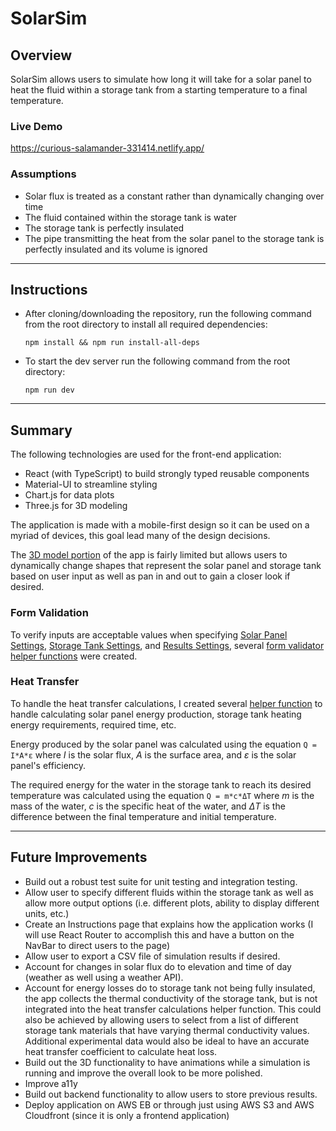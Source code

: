 # SolarSim

## Overview

SolarSim allows users to simulate how long it will take for a solar panel to heat the fluid within a storage tank from a starting temperature to a final temperature.

### Live Demo
https://curious-salamander-331414.netlify.app/
### Assumptions

- Solar flux is treated as a constant rather than dynamically changing over time
- The fluid contained within the storage tank is water
- The storage tank is perfectly insulated
- The pipe transmitting the heat from the solar panel to the storage tank is perfectly insulated and its volume is ignored

---

## Instructions

- After cloning/downloading the repository, run the following command from the root directory to install all required dependencies:

  `npm install && npm run install-all-deps`

- To start the dev server run the following command from the root directory:

  `npm run dev`

---

## Summary

The following technologies are used for the front-end application:
<br>

- React (with TypeScript) to build strongly typed reusable components
- Material-UI to streamline styling
- Chart.js for data plots
- Three.js for 3D modeling

The application is made with a mobile-first design so it can be used on a myriad of devices, this goal lead many of the design decisions.

The [3D model portion](./src/components/Canvas.tsx) of the app is fairly limited but allows users to dynamically change shapes that represent the solar panel and storage tank based on user input as well as pan in and out to gain a closer look if desired.

### Form Validation

To verify inputs are acceptable values when specifying [Solar Panel Settings](./src/components/SolarPanelSettings.tsx), [Storage Tank Settings](./src/components/StorageTankSettings.tsx), and [Results Settings](./src/components/ResultsSettings.tsx), several [form validator helper functions](./src/utils/formControl.ts) were created.

### Heat Transfer

To handle the heat transfer calculations, I created several [helper function](./src/utils/heatTransferCalcs.ts) to handle calculating solar panel energy production, storage tank heating energy requirements, required time, etc.

Energy produced by the solar panel was calculated using the equation
`Q = I*A*ε` where _I_ is the solar flux, _A_ is the surface area, and _ε_ is the solar panel's efficiency.

The required energy for the water in the storage tank to reach its desired temperature was calculated using the equation `Q = m*c*ΔT` where _m_ is the mass of the water, _c_ is the specific heat of the water, and _ΔT_ is the difference between the final temperature and initial temperature.

---

## Future Improvements

- Build out a robust test suite for unit testing and integration testing.
- Allow user to specify different fluids within the storage tank as well as allow more output options (i.e. different plots, ability to display different units, etc.)
- Create an Instructions page that explains how the application works (I will use React Router to accomplish this and have a button on the NavBar to direct users to the page)
- Allow user to export a CSV file of simulation results if desired.
- Account for changes in solar flux do to elevation and time of day (weather as well using a weather API).
- Account for energy losses do to storage tank not being fully insulated, the app collects the thermal conductivity of the storage tank, but is not integrated into the heat transfer calculations helper function. This could also be achieved by allowing users to select from a list of different storage tank materials that have varying thermal conductivity values. Additional experimental data would also be ideal to have an accurate heat transfer coefficient to calculate heat loss.
- Build out the 3D functionality to have animations while a simulation is running and improve the overall look to be more polished.
- Improve a11y
- Build out backend functionality to allow users to store previous results.
- Deploy application on AWS EB or through just using AWS S3 and AWS Cloudfront (since it is only a frontend application)
